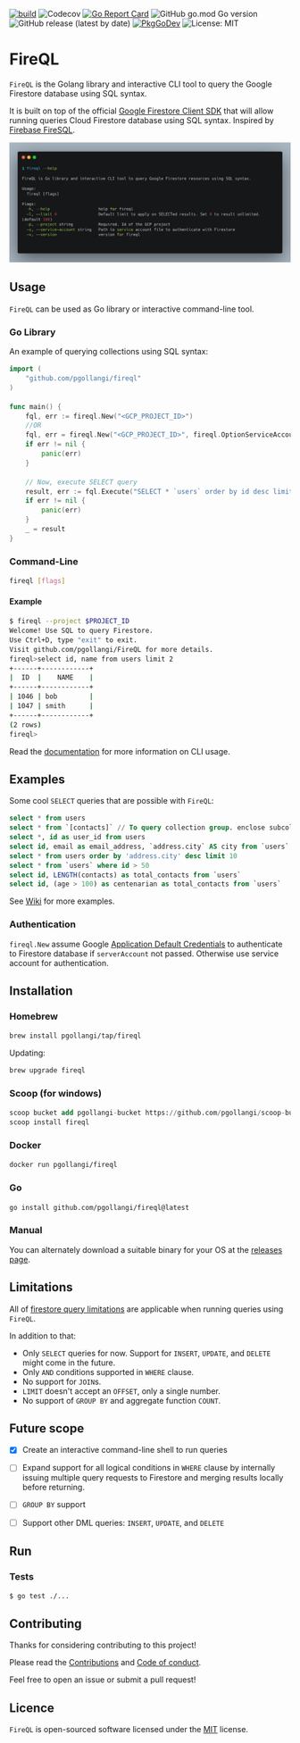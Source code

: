 [![build](https://github.com/pgollangi/FireQL/actions/workflows/build.yml/badge.svg)](https://github.com/pgollangi/FireQL/actions/workflows/build.yml)
![Codecov](https://img.shields.io/codecov/c/github/pgollangi/fireql)
[![Go Report Card](https://goreportcard.com/badge/github.com/pgollangi/FireQL)](https://goreportcard.com/report/github.com/pgollangi/FireQL)
![GitHub go.mod Go version](https://img.shields.io/github/go-mod/go-version/pgollangi/FireQL)
![GitHub release (latest by date)](https://img.shields.io/github/v/release/pgollangi/FireQL)
[![PkgGoDev](https://pkg.go.dev/badge/github.com/pgollangi/FireQL)](https://pkg.go.dev/github.com/pgollangi/FireQL)
![License: MIT](https://img.shields.io/github/license/pgollangi/FireQL)

<!-- [![codecov](https://codecov.io/gh/pgollangi/FireQL/branch/main/graph/badge.svg?token=3GKY3T9HYF)](https://codecov.io/gh/pgollangi/FireQL) -->

# FireQL

`FireQL` is the Golang library and interactive CLI tool to query the Google Firestore database using SQL syntax.

It is built on top of the official [Google Firestore Client SDK](https://pkg.go.dev/cloud.google.com/go/firestore) that will allow running queries Cloud Firestore database using SQL syntax. Inspired by [Firebase FireSQL](https://firebaseopensource.com/projects/jsayol/firesql/).


[![fireql](examples/fireql_help.png)](https://asciinema.org/a/548756?cols=150&rows=50)

## Usage

`FireQL` can be used as Go library or interactive command-line tool.

### Go Library
An example of querying collections using SQL syntax:
```go
import (
    "github.com/pgollangi/fireql"
)

func main() {
    fql, err := fireql.New("<GCP_PROJECT_ID>")
    //OR
    fql, err = fireql.New("<GCP_PROJECT_ID>", fireql.OptionServiceAccount("<SERVICE_ACCOUNT_JSON>"))
    if err != nil {
        panic(err)
    }
    
	// Now, execute SELECT query
    result, err := fql.Execute("SELECT * `users` order by id desc limit 10")
    if err != nil {
        panic(err)
    }
    _ = result
}
```

### Command-Line
```bash
fireql [flags]
```
#### Example
```bash
$ fireql --project $PROJECT_ID
Welcome! Use SQL to query Firestore.
Use Ctrl+D, type "exit" to exit.
Visit github.com/pgollangi/FireQL for more details.
fireql>select id, name from users limit 2
+------+------------+
|  ID  |    NAME    |
+------+------------+
| 1046 | bob        |
| 1047 | smith      |
+------+------------+
(2 rows)
fireql>
```
Read the [documentation](https://pgollangi.github.io/FireQL/) for more information on CLI usage.

## Examples
Some cool `SELECT` queries that are possible with `FireQL`:
```sql
select * from users
select * from `[contacts]` // To query collection group. enclose subcollect name in square brackets.
select *, id as user_id from users
select id, email as email_address, `address.city` AS city from `users`
select * from users order by 'address.city' desc limit 10
select * from `users` where id > 50
select id, LENGTH(contacts) as total_contacts from `users`
select id, (age > 100) as centenarian as total_contacts from `users`
```
See [Wiki](https://github.com/pgollangi/FireQL/wiki) for more examples.

### Authentication

`fireql.New` assume Google [Application Default Credentials](https://cloud.google.com/docs/authentication/application-default-credentials) to authenticate to Firestore database if `serverAccount` not passed. Otherwise use service account for authentication.

## Installation

### Homebrew
```bash
brew install pgollangi/tap/fireql
```
Updating:
```bash
brew upgrade fireql
```

### Scoop (for windows)
```sql
scoop bucket add pgollangi-bucket https://github.com/pgollangi/scoop-bucket.git
scoop install fireql
```

### Docker
```bash
docker run pgollangi/fireql
```

### Go

```bash
go install github.com/pgollangi/fireql@latest
```

### Manual
You can alternately download a suitable binary for your OS at the [releases page](https://github.com/pgollangi/fireql/releases).

## Limitations
All of [firestore query limitations](https://firebase.google.com/docs/firestore/query-data/queries#query_limitations) are applicable when running queries using `FireQL`.

In addition to that:

- Only `SELECT` queries for now. Support for `INSERT`, `UPDATE`, and `DELETE` might come in the future.
- Only `AND` conditions supported in `WHERE` clause. 
- No support for `JOIN`s.
- `LIMIT` doesn't accept an `OFFSET`, only a single number.
- No support of `GROUP BY` and aggregate function `COUNT`.

## Future scope

- [x] Create an interactive command-line shell to run queries
- [ ] Expand support for all logical conditions in `WHERE` clause by internally issuing multiple query requests to Firestore and merging results locally before returning.
- [ ] `GROUP BY` support
- [ ] Support other DML queries: `INSERT`, `UPDATE`, and `DELETE`


## Run

### Tests

```shell
$ go test ./...
```

## Contributing
Thanks for considering contributing to this project!

Please read the [Contributions](https://github.com/pgollangi/.github/blob/main/CONTRIBUTING.md) and [Code of conduct](https://github.com/pgollangi/.github/blob/main/CODE_OF_CONDUCT.md).

Feel free to open an issue or submit a pull request!

## Licence

`FireQL` is open-sourced software licensed under the [MIT](LICENSE) license.
